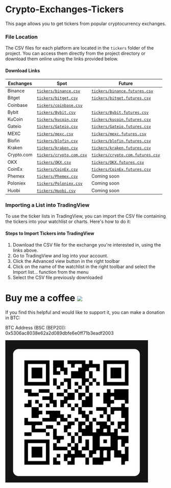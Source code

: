 # Crypto-Exchanges-Tickers
This page allows you to get tickers from popular cryptocurrency exchanges.

### File Location

The CSV files for each platform are located in the `tickers` folder of the project. You can access them directly from the project directory or download them online using the links provided below.

#### Download Links

| Exchanges    | Spot | Future |
|--------------|------|-------|
| Binance      | [`tickers/binance.csv`](https://github.com/CryptowChris/Crypto-Exchanges-Tickers/blob/main/tickers/Binance.csv)   | [`tickers/binance.futures.csv`](https://github.com/CryptowChris/Crypto-Exchanges-Tickers/blob/main/tickers/Binance.futures.csv)      |
| Bitget       | [`tickers/bitget.csv`](https://github.com/CryptowChris/Crypto-Exchanges-Tickers/blob/main/tickers/Bitget.csv)   | [`tickers/bitget.futures.csv`](https://github.com/CryptowChris/Crypto-Exchanges-Tickers/blob/main/tickers/Bitget.futures.csv)      |
| Coinbase     | [`tickers/coinbase.csv`](https://github.com/CryptowChris/Crypto-Exchanges-Tickers/blob/main/tickers/Coinbase.csv)   |       |
| Bybit        | [`tickers/Bybit.csv`](https://github.com/CryptowChris/Crypto-Exchanges-Tickers/blob/main/tickers/Bybit.csv)  | [`tickers/Bybit.futures.csv`](https://github.com/CryptowChris/Crypto-Exchanges-Tickers/blob/main/tickers/Bybit.futures.csv)      |
| KuCoin       | [`tickers/kucoin.csv`](https://github.com/CryptowChris/Crypto-Exchanges-Tickers/blob/main/tickers/Kucoin.csv)   | [`tickers/kucoin.futures.csv`](https://github.com/CryptowChris/Crypto-Exchanges-Tickers/blob/main/tickers/Kucoin.futures.csv)      |
| Gateio       | [`tickers/Gateio.csv`](https://github.com/CryptowChris/Crypto-Exchanges-Tickers/blob/main/tickers/Gateio.csv)   | [`tickers/Gateio.futures.csv`](https://github.com/CryptowChris/Crypto-Exchanges-Tickers/blob/main/tickers/Gatei.futureso.csv)      |
| MEXC         | [`tickers/mexc.csv`](https://github.com/CryptowChris/Crypto-Exchanges-Tickers/blob/main/tickers/Mexc.csv)   | [`tickers/mexc.futures.csv`](https://github.com/CryptowChris/Crypto-Exchanges-Tickers/blob/main/tickers/Mexc.futures.csv)      |
| Blofin       | [`tickers/blofin.csv`](https://github.com/CryptowChris/Crypto-Exchanges-Tickers/blob/main/tickers/BloFin.csv)   | [`tickers/blofin.futures.csv`](https://github.com/CryptowChris/Crypto-Exchanges-Tickers/blob/main/tickers/BloFin.futures.csv)      |
| Kraken       | [`tickers/kraken.csv`](https://github.com/CryptowChris/Crypto-Exchanges-Tickers/blob/main/tickers/Kraken.csv)   | [`tickers/kraken.futures.csv`](https://github.com/CryptowChris/Crypto-Exchanges-Tickers/blob/main/tickers/Kraken.futures.csv)      |
| Crypto.com   | [`tickers/crypto.com.csv`](https://github.com/CryptowChris/Crypto-Exchanges-Tickers/blob/main/tickers/Crypto.com.csv)   | [`tickers/crypto.com.futures.csv`](https://github.com/CryptowChris/Crypto-Exchanges-Tickers/blob/main/tickers/Crypto.com.futures.csv)      |
| OKX          | [`tickers/OKX.csv`](https://github.com/CryptowChris/Crypto-Exchanges-Tickers/blob/main/tickers/OKX.csv)   | [`tickers/OKX.futures.csv`](https://github.com/CryptowChris/Crypto-Exchanges-Tickers/blob/main/tickers/OKX.futures.csv)      |
| CoinEx       | [`tickers/CoinEx.csv`](https://github.com/CryptowChris/Crypto-Exchanges-Tickers/blob/main/tickers/CoinEx.csv)   | [`tickers/CoinEx.futures.csv`](https://github.com/CryptowChris/Crypto-Exchanges-Tickers/blob/main/tickers/CoinEx.futures.csv)      |
| Phemex       | [`tickers/Phemex.csv`](https://github.com/CryptowChris/Crypto-Exchanges-Tickers/blob/main/tickers/Phemex.csv)   | Coming soon      |
| Poloniex       | [`tickers/Poloniex.csv`](https://github.com/CryptowChris/Crypto-Exchanges-Tickers/blob/main/tickers/Poloniex.csv)   | Coming soon      |
| Huobi       | [`tickers/Huobi.csv`](https://github.com/CryptowChris/Crypto-Exchanges-Tickers/blob/main/tickers/Huobi.csv)   | Coming soon      |

### Importing a List into TradingView

To use the ticker lists in TradingView, you can import the CSV file containing the tickers into your watchlist or charts. Here's how to do it:

#### Steps to Import Tickers into TradingView

1. Download the CSV file for the exchange you're interested in, using the links above.
2. Go to TradingView and log into your account.
3. Click the Advanced view button in the right toolbar
4. Click on the name of the watchlist in the right toolbar and select the Import list… function from the menu
5. Select the CSV file previously downloaded
   
# Buy me a coffee <img src="https://toppng.com/uploads/preview/bitcoin-png-bitcoin-logo-transparent-background-11562933997uxok6gcqjp.png" width="32">

If you find this helpful and would like to support it, you can make a donation in BTC:

BTC Address (BSC (BEP20)): 0x5306ac8038e62a2d089dbfe6e0ff71b3eadf2003

![BTCQrCode](https://github.com/CryptowChris/Crypto-Exchanges-Tickers/blob/main/BtcQrCode.png)
